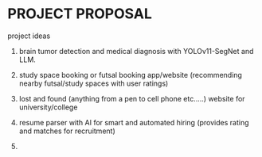 # PROJECT PROPOSAL 

project ideas

1. brain tumor detection and medical diagnosis with YOLOv11-SegNet and LLM. 


3.  study space booking or futsal booking app/website (recommending nearby futsal/study spaces with user ratings)

4. lost and found (anything from a pen to cell phone etc.....) website for university/college

5. resume parser with AI for smart and automated hiring (provides rating and matches for recruitment)

6. 


